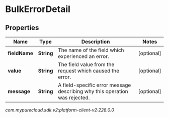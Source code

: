# BulkErrorDetail


## Properties

| Name | Type | Description | Notes |
| ------------ | ------------- | ------------- | ------------- |
| **fieldName** | **String** | The name of the field which experienced an error. |  [optional] |
| **value** | **String** | The field value from the request which caused the error. |  [optional] |
| **message** | **String** | A field-specific error message describing why this operation was rejected. |  [optional] |




_com.mypurecloud.sdk.v2:platform-client-v2:228.0.0_

